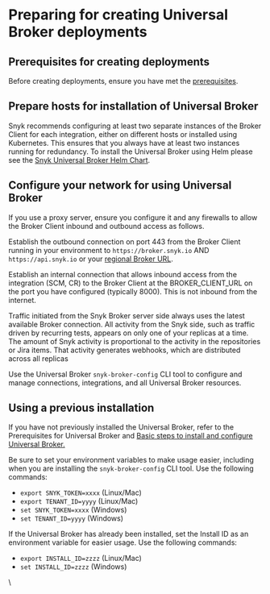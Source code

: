 # Preparing for creating Universal Broker deployments

## Prerequisites for creating deployments

Before creating deployments, ensure you have met the [prerequisites](prerequisites-for-universal-broker.md).

## Prepare hosts for installation of Universal Broker

Snyk recommends configuring at least two separate instances of the Broker Client for each integration, either on different hosts or installed using Kubernetes. This ensures that you always have at least two instances running for redundancy. To install the Universal Broker using Helm please see the [Snyk Universal Broker Helm Chart](https://github.com/snyk/snyk-universal-broker-helm).

## Configure your network for using Universal Broker

If you use a proxy server, ensure you configure it and any firewalls to allow the Broker Client inbound and outbound access as follows.

Establish the outbound connection on port 443 from the Broker Client running in your environment to `https://broker.snyk.io` AND `https://api.snyk.io` or your [regional Broker URL](../../../working-with-snyk/regional-hosting-and-data-residency.md#broker-server-urls).

Establish an internal connection that allows inbound access from the integration (SCM, CR) to the Broker Client at the BROKER\_CLIENT\_URL on the port you have configured (typically 8000). This is not inbound from the internet.

Traffic initiated from the Snyk Broker server side always uses the latest available Broker connection. All activity from the Snyk side, such as traffic driven by recurring tests, appears on only one of your replicas at a time. The amount of Snyk activity is proportional to the activity in the repositories or Jira items. That activity generates webhooks, which are distributed across all replicas

Use the Universal Broker `snyk-broker-config` CLI tool to configure and manage connections, integrations, and all Universal Broker resources.

## Using a previous installation

If you have not previously installed the Universal Broker, refer to the Prerequisites for Universal Broker and [Basic steps to install and configure Universal Broker.](basic-steps-to-install-and-configure-universal-broker.md)

Be sure to set your environment variables to make usage easier, including when you are installing the `snyk-broker-config` CLI tool. Use the following commands:

- `export SNYK_TOKEN=xxxx` (Linux/Mac)
- `export TENANT_ID=yyyy` (Linux/Mac)
- `set SNYK_TOKEN=xxxx` (Windows)
- `set TENANT_ID=yyyy` (Windows)

If the Universal Broker has already been installed, set the Install ID as an environment variable for easier usage. Use the following commands:

- `export INSTALL_ID=zzzz` (Linux/Mac)
- `set INSTALL_ID=zzzz` (Windows)

\

